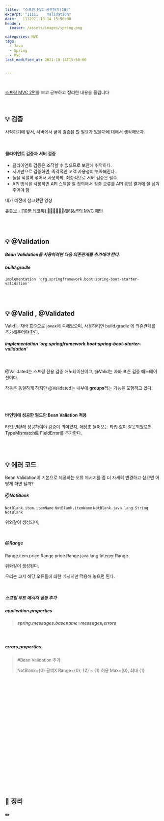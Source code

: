```yaml
---
title:  "스프링 MVC 공부하기[10]"
excerpt: "11111    Validation"
date:   1112021-10-14 15:50:00
header:
  teaser: /assets/images/spring.png

categories: MVC
tags:
  - Java
  - Spring
  - MVC
last_modified_at: 2021-10-14T15:50:00


---
```


<br/>

[스프링 MVC 2편](https://www.inflearn.com/course/%EC%8A%A4%ED%94%84%EB%A7%81-mvc-2/dashboard)를 보고 공부하고 정리한 내용을 올립니다

<br/>

## 💡 검증

시작하기에 앞서, 서버에서 굳이 검증을 할 필요가 있을까에 대해서 생각해보자. 

<br/>

#### 클라이언트 검증과 서버 검증

- 클라이언트 검증은 조작할 수 있으므로 보안에 취약하다.
- 서버만으로 검증하면, 즉각적인 고객 사용성이 부족해진다.
- 둘을 적절히 섞어서 사용하되, 최종적으로 서버 검증은 필수
- API 방식을 사용하면 API 스펙을 잘 정의해서 검증 오류를 API 응답 결과에 잘 남겨주어야 함

내가 예전에 참고했던 영상

[유튜브 - [10분 테코톡] 👩🏻‍💻👨🏻‍💻해리&션의 MVC 패턴](https://www.youtube.com/watch?v=uoVNJkyXX0I&t=339s)

<br/>

<br/>

## 💡 @Validation

##### Bean Validation을 사용하려면 다음 의존관계를 추가해야 한다.

##### build.gradle

`implementation 'org.springframework.boot:spring-boot-starter-validation'`

<br/>

<br/>

## 💡 @Valid , @Validated

Valid는 자바 표준으로 javax에 속해있으며, 사용하려면 build.gradle 에 의존관계를 추가해주어야 한다.

##### implementation 'org.springframework.boot:spring-boot-starter-validation'

<br/>

@Validated는 스프링 전용 검증 애노테이션이고, @Valid는 자바 표준 검증 애노테이션이다. 

작동은 동일하게 하지만 @Validated는 내부에 **groups**라는 기능을 포함하고 있다.

<br/>

<br/>

#### 바인딩에 성공한 필드만 Bean Valiation 적용

타입 변환에 성공하여야 검증이 의미있지, 애당초 들어오는 타입 값이 잘못되었으면 TypeMismatch로 FieldError를 추가한다.

<br/>

<br/>

## 💡 에러 코드

Bean Validation이 기본으로 제공하는 오류 메시지를 좀 더 자세히 변경하고 싶으면 어떻게 하면 될까?

##### @NotBlank

`NotBlank.item.itemName`
`NotBlank.itemName`
`NotBlank.java.lang.String`
`NotBlank`

위와같이 생성되며,

<br/>

##### @Range

Range.item.price
Range.price
Range.java.lang.Integer
Range

위와같이 생성된다.

우리는 그저 해당 오류들에 대한 메시지만 적용해 놓으면 된다.

<br/>

##### 스프링 부트 메시지 설정 추가

##### application.properties

> ##### spring.messages.basename=messages,errors

<br/>

##### errors.properties

> #Bean Validation 추가
>
> NotBlank={0} 공백X
> Range={0}, {2} ~ {1} 허용
> Max={0}, 최대 {1}

<br/>

<br/>

<br/>

<br/>

<br/>

<br/>

<br/>

<br/>

<br/>

<br/>

<br/>

<br/>

<br/>

<br/>

<br/>

<br/>

<br/>

<br/>

<br/>

<br/>

<br/>

## 🧾 정리

#### ✏️  

